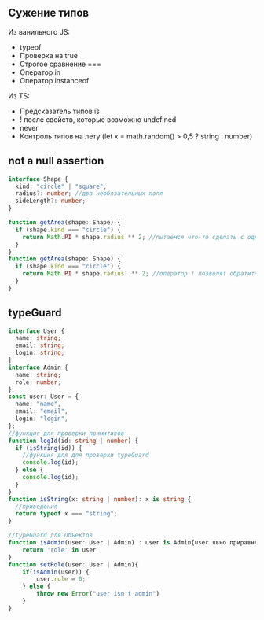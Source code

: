 ## Сужение типов

Из ванильного JS:

- typeof
- Проверка на true
- Строгое сравнение ===
- Оператор in
- Оператор instanceof

Из TS:

- Предсказатель типов is
- ! после свойств, которые возможно undefined
- never
- Контроль типов на лету (let x = math.random() > 0,5 ? string : number)

## not a null assertion

```ts
interface Shape {
  kind: "circle" | "square";
  radius?: number; //два необязательных поля
  sideLength?: number;
}

function getArea(shape: Shape) {
  if (shape.kind === "circle") {
    return Math.PI * shape.radius ** 2; //пытаемся что-то сделать с одним из необязательных полей - ошибка //'shape.radius' is possibly 'undefined'.
  }
}
function getArea(shape: Shape) {
  if (shape.kind === "circle") {
    return Math.PI * shape.radius! ** 2; //оператор ! позволят обратится к необязательному полю
  }
}
```

## typeGuard

```ts
interface User {
  name: string;
  email: string;
  login: string;
}
interface Admin {
  name: string;
  role: number;
}
const user: User = {
  name: "name",
  email: "email",
  login: "login",
};
//функция для проверки примитивов
function logId(id: string | number) {
  if (isString(id)) {
    //функция для для проверки typeGuard
    console.log(id);
  } else {
    console.log(id);
  }
}
function isString(x: string | number): x is string {
  //приведения
  return typeof x === "string";
}

//typeGuard для Объектов
function isAdmin(user: User | Admin) : user is Admin{user явно приравняло к админу
    return 'role' in user
}
function setRole(user: User | Admin){
    if(isAdmin(user)) {
        user.role = 0;
    } else {
        throw new Error("user isn't admin")
    }
}

```
